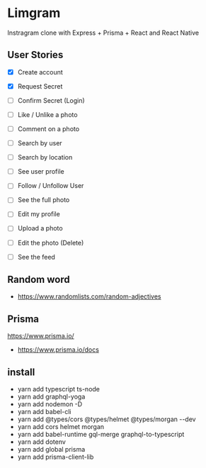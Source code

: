 # Limgram
Instragram clone with Express + Prisma + React and React Native

## User Stories
- [x] Create account
- [x] Request Secret
- [ ] Confirm Secret (Login)
- [ ] Like / Unlike a photo
- [ ] Comment on a photo
- [ ] Search by user
- [ ] Search by location
- [ ] See user profile
- [ ] Follow / Unfollow User
- [ ] See the full photo
- [ ] Edit my profile
- [ ] Upload a photo
- [ ] Edit the photo (Delete)
- [ ] See the feed


## Random word
- https://www.randomlists.com/random-adjectives

## Prisma
https://www.prisma.io/
- https://www.prisma.io/docs

## install
- yarn add typescript ts-node
- yarn add graphql-yoga
- yarn add nodemon -D
- yarn add babel-cli
- yarn add @types/cors @types/helmet @types/morgan --dev
- yarn add cors helmet morgan
- yarn add babel-runtime gql-merge graphql-to-typescript
- yarn add dotenv
- yarn add global prisma
- yarn add prisma-client-lib